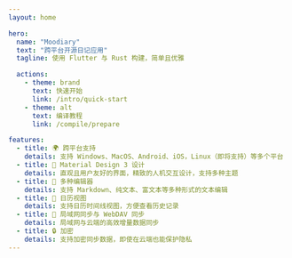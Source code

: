 ```yaml
---
layout: home

hero:
  name: "Moodiary"
  text: "跨平台开源日记应用"
  tagline: 使用 Flutter 与 Rust 构建，简单且优雅

  actions:
    - theme: brand
      text: 快速开始
      link: /intro/quick-start
    - theme: alt
      text: 编译教程
      link: /compile/prepare

features:
  - title: 🌍 跨平台支持
    details: 支持 Windows、MacOS、Android、iOS，Linux（即将支持）等多个平台
  - title: 🎨 Material Design 3 设计
    details: 直观且用户友好的界面，精致的人机交互设计，支持多种主题
  - title: 📝 多种编辑器
    details: 支持 Markdown、纯文本、富文本等多种形式的文本编辑
  - title: 📅 日历视图
    details: 支持日历时间线视图，方便查看历史记录
  - title: 📂 局域网同步与 WebDAV 同步
    details: 局域网与云端的高效增量数据同步
  - title: 🔒 加密
    details: 支持加密同步数据，即使在云端也能保护隐私
---
```


